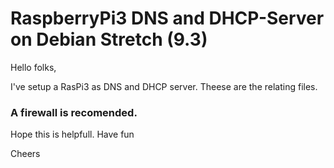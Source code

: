 # RaspberryPi3 DNS and DHCP-Server on Debian Stretch (9.3)

Hello folks,

I've setup a RasPi3 as DNS and DHCP server.
Theese are the relating files.
### A firewall is recomended.


Hope this is helpfull. Have fun

Cheers
